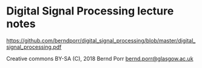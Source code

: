 # Digital Signal Processing lecture notes

https://github.com/berndporr/digital_signal_processing/blob/master/digital_signal_processing.pdf

Creative commons BY-SA (C), 2018 Bernd Porr <bernd.porr@glasgow.ac.uk>
